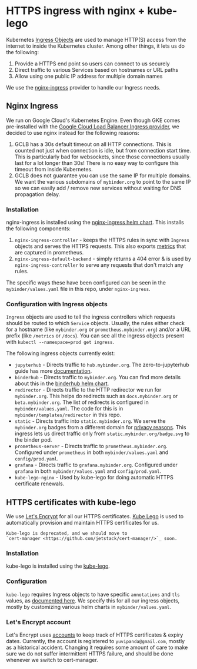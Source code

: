 # HTTPS ingress with nginx + kube-lego

Kubernetes [Ingress Objects](https://kubernetes.io/docs/concepts/services-networking/ingress/)
are used to manage HTTP(S) access from the internet to inside the Kubernetes cluster.
Among other things, it lets us do the following:

1. Provide a HTTPS end point so users can connect to us securely
2. Direct traffic to various Services based on hostnames or URL paths
3. Allow using one public IP address for multiple domain names

We use the [nginx-ingress](https://github.com/kubernetes/ingress-nginx) provider to handle
our Ingress needs.

## Nginx Ingress

We run on Google Cloud's Kubernetes Engine. Even though GKE comes pre-installed with
the [Google Cloud Load Balancer Ingress provider](https://github.com/kubernetes/ingress-gce),
we decided to use nginx instead for the following reasons:

1. GCLB has a 30s default timeout on all HTTP connections. This is counted
   not just when connection is idle, but from connection start time. This
   is particularly bad for websockets, since those connections usually last for
   a lot longer than 30s! There is no easy way to configure this timeout from
   inside Kubernetes.
2. GCLB does not guarantee you can use the same IP for multiple domains. We
   want the various subdomains of `mybinder.org` to point to the same IP
   so we can easily add / remove new services without waiting for DNS propagation
   delay.

### Installation

nginx-ingress is installed using the [nginx-ingress helm chart](https://github.com/helm/charts/tree/master/stable/nginx-ingress).
This installs the following components:

1. `nginx-ingress-controller` - keeps the HTTPS rules in sync with `Ingress`
   objects and serves the HTTPS requests. This also exports
   [metrics](metrics) that are captured in prometheus.
2. `nginx-ingress-default-backend` - simply returns a 404 error & is used
   by `nginx-ingress-controller` to serve any requests that don't match
   any rules.

The specific ways these have been configured can be seen in the `mybinder/values.yaml`
file in this repo, under `nginx-ingress`.

### Configuration with Ingress objects

`Ingress` objects are used to tell the ingress controllers which requests
should be routed to which `Service` objects. Usually, the rules either
check for a hostname (like `mybinder.org` or `prometheus.mybinder.org`) and/or
a URL prefix (like `/metrics` or `/docs`). You can see all the ingress objects
present with `kubectl --namespace=prod get ingress`.

The following ingress objects currently exist:

* `jupyterhub` - Directs traffic to `hub.mybinder.org`.
  The zero-to-jupyterhub guide has more [documentation](https://zero-to-jupyterhub.readthedocs.io/en/latest/administrator/advanced.html#ingress).
* `binderhub` - Directs traffic to `mybinder.org`. You can find more details
   about this in the [binderhub helm chart](https://github.com/jupyterhub/binderhub/tree/master/helm-chart).
* `redirector` - Directs traffic to the HTTP redirector we run for `mybinder.org`.
   This helps do redirects such as `docs.mybinder.org` or `beta.mybinder.org`.
   The list of redirects is configured in `mybinder/values.yaml`. The code
   for this is in `mybinder/templates/redirector` in this repo.
* `static` - Directs traffic into `static.mybinder.org`. We serve the `mybinder.org`
   badges from a different domain for [privacy reasons](https://github.com/jupyterhub/binderhub/issues/379).
   This ingress lets us direct traffic only from `static.mybinder.org/badge.svg` to the
   binder pod.
* `prometheus-server` - Directs traffic to `prometheus.mybinder.org`. Configured under
  `prometheus` in both `mybinder/values.yaml` and `config/prod.yaml`.
* `grafana` - Directs traffic to `grafana.mybinder.org`. Configured under `grafana` in
   both `mybinder/values.yaml` and `config/prod.yaml`.
* `kube-lego-nginx` - Used by kube-lego for doing automatic
   HTTPS certificate renewals.

## HTTPS certificates with kube-lego

We use [Let's Encrypt](https://letsencrypt.org/) for all our HTTPS certificates.
[Kube Lego](https://github.com/jetstack/kube-lego) is used to automatically
provision and maintain HTTPS certificates for us.

```{note}
Kube-lego is deprecated, and we should move to
`cert-manager <https://github.com/jetstack/cert-manager/>`_ soon.
```

### Installation

kube-lego is installed using the [kube-lego](https://github.com/helm/charts/tree/master/stable/kube-lego).

### Configuration

`kube-lego` requires Ingress objects to have specific `annotations` and
`tls` values, as [documented here](https://github.com/jetstack/kube-lego#how-kube-lego-works).
We specify this for all our ingress objects, mostly by customizing various helm charts
in `mybinder/values.yaml`.

### Let's Encrypt account

Let's Encrypt uses [accounts](https://community.letsencrypt.org/t/what-are-accounts-do-i-need-to-backup-them/21318)
to keep track of HTTPS certificates & expiry dates.
Currently, the account is registered to `yuvipanda@gmail.com`, mostly as a historical
accident. Changing it requires some amount of care to make sure we do not suffer
intermittent HTTPS failure, and should be done whenever we switch to cert-manager.
